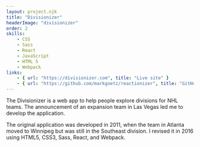 ```yaml
---
layout: project.njk
title: "Divisionizer"
headerImage: "divisionizer"
order: 2
skills:
    - CSS
    - Sass
    - React
    - JavaScript
    - HTML 5
    - Webpack
links:
    - { url: "https://divisionizer.com", title: "Live site" }
    - { url: "https://github.com/markgoetz/reactionizer", title: "GitHub repository" }
---
```


The Divisionizer is a web app to help people explore divisions for NHL teams.  The announcement of an expansion team in Las Vegas led me to develop the application.

The original application was developed in 2011, when the team in Atlanta moved to Winnipeg but was still in the Southeast division.  I revised it in 2016 using HTML5, CSS3, Sass, React, and Webpack.
